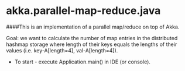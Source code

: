 # akka.parallel-map-reduce.java

####This is an implementation of a parallel map/reduce on top of Akka.

Goal: we want to calculate the number of map entries in the distributed hashmap storage where length of their keys equals the lengths of their values (i.e. key-A[length=4], val-A[length=4]).

- To start - execute Application.main() in IDE (or console).


       
